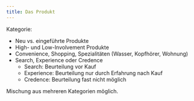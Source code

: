 ```yaml
---
title: Das Produkt
---
```

Kategorie:
- Neu vs. eingeführte Produkte
- High- und Low-Involvement Produkte
- Convenience, Shopping, Spezialitäten (Wasser, Kopfhörer, Wohnung)
- Search, Experience oder Credence
  - Search: Beurteilung vor Kauf
  - Experience: Beurteilung nur durch Erfahrung nach Kauf
  - Credence: Beurteilung fast nicht möglich
  
Mischung aus mehreren Kategorien möglich.
